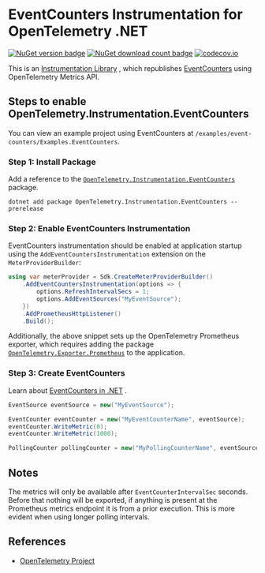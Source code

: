 # EventCounters Instrumentation for OpenTelemetry .NET

[![NuGet version badge](https://img.shields.io/nuget/v/OpenTelemetry.Instrumentation.EventCounters)](https://www.nuget.org/packages/OpenTelemetry.Instrumentation.EventCounters)
[![NuGet download count badge](https://img.shields.io/nuget/dt/OpenTelemetry.Instrumentation.EventCounters)](https://www.nuget.org/packages/OpenTelemetry.Instrumentation.EventCounters)
[![codecov.io](https://codecov.io/gh/open-telemetry/opentelemetry-dotnet-contrib/branch/main/graphs/badge.svg?flag=unittests-Instrumentation.EventCounters)](https://app.codecov.io/gh/open-telemetry/opentelemetry-dotnet-contrib?flags[0]=unittests-Instrumentation.EventCounters)

This is an [Instrumentation
Library](https://github.com/open-telemetry/opentelemetry-specification/blob/main/specification/glossary.md#instrumentation-library)
, which republishes
[EventCounters](https://learn.microsoft.com/dotnet/core/diagnostics/event-counters)
using OpenTelemetry Metrics API.

## Steps to enable OpenTelemetry.Instrumentation.EventCounters

You can view an example project using EventCounters at
`/examples/event-counters/Examples.EventCounters`.

### Step 1: Install Package

Add a reference to the
[`OpenTelemetry.Instrumentation.EventCounters`](https://www.nuget.org/packages/OpenTelemetry.Instrumentation.EventCounters)
package.

```shell
dotnet add package OpenTelemetry.Instrumentation.EventCounters --prerelease
```

### Step 2: Enable EventCounters Instrumentation

EventCounters instrumentation should be enabled at application startup using the
`AddEventCountersInstrumentation` extension on the `MeterProviderBuilder`:

```csharp
using var meterProvider = Sdk.CreateMeterProviderBuilder()
    .AddEventCountersInstrumentation(options => {
        options.RefreshIntervalSecs = 1;
        options.AddEventSources("MyEventSource");
    })
    .AddPrometheusHttpListener()
    .Build();
```

Additionally, the above snippet sets up the OpenTelemetry Prometheus exporter, which
requires adding the package
[`OpenTelemetry.Exporter.Prometheus`](https://github.com/open-telemetry/opentelemetry-dotnet/blob/main/src/OpenTelemetry.Exporter.Prometheus.HttpListener/README.md)
to the application.

### Step 3: Create EventCounters

Learn about [EventCounters in
.NET](https://docs.microsoft.com/en-us/dotnet/core/diagnostics/event-counters) .

```csharp
EventSource eventSource = new("MyEventSource");

EventCounter eventCounter = new("MyEventCounterName", eventSource);
eventCounter.WriteMetric(0);
eventCounter.WriteMetric(1000);

PollingCounter pollingCounter = new("MyPollingCounterName", eventSource, () => new Random().NextDouble());
```

## Notes

The metrics will only be available after `EventCounterIntervalSec` seconds.
Before that nothing will be exported, if anything is present at the Prometheus
metrics endpoint it is from a prior execution. This is more evident when using
longer polling intervals.

## References

* [OpenTelemetry Project](https://opentelemetry.io/)
